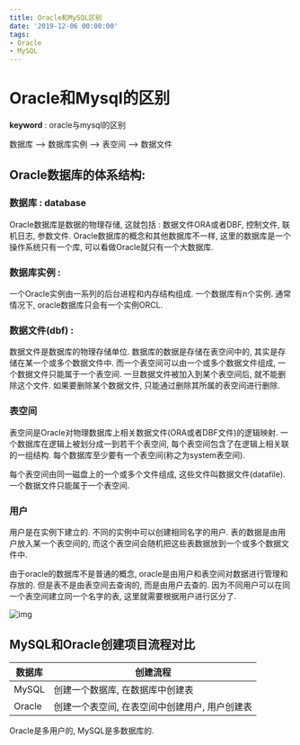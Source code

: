```yaml
---
title: Oracle和MySQL区别
date: '2019-12-06 00:00:00'
tags:
- Oracle
- MySQL
---
```


# Oracle和Mysql的区别

**keyword** : oracle与mysql的区别

数据库 --> 数据库实例 --> 表空间 --> 数据文件

## Oracle数据库的体系结构:

### 数据库 : database

Oracle数据库是数据的物理存储, 这就包括 : 数据文件ORA或者DBF, 控制文件, 联机日志, 参数文件. Oracle数据库的概念和其他数据库不一样, 这里的数据库是一个操作系统只有一个库, 可以看做Oracle就只有一个大数据库.

### 数据库实例 :

一个Oracle实例由一系列的后台进程和内存结构组成. 一个数据库有n个实例. 通常情况下, oracle数据库只会有一个实例ORCL.

### 数据文件(dbf) :

数据文件是数据库的物理存储单位. 数据库的数据是存储在表空间中的, 其实是存储在某一个或多个数据文件中. 而一个表空间可以由一个或多个数据文件组成, 一个数据文件只能属于一个表空间. 一旦数据文件被加入到某个表空间后, 就不能删除这个文件. 如果要删除某个数据文件, 只能通过删除其所属的表空间进行删除.

### 表空间

表空间是Oracle对物理数据库上相关数据文件(ORA或者DBF文件)的逻辑映射. 一个数据库在逻辑上被划分成一到若干个表空间, 每个表空间包含了在逻辑上相关联的一组结构. 每个数据库至少要有一个表空间(称之为system表空间).

每个表空间由同一磁盘上的一个或多个文件组成, 这些文件叫数据文件(datafile). 一个数据文件只能属于一个表空间.

### 用户

用户是在实例下建立的. 不同的实例中可以创建相同名字的用户. 表的数据是由用户放入某一个表空间的, 而这个表空间会随机把这些表数据放到一个或多个数据文件中.

由于oracle的数据库不是普通的概念, oracle是由用户和表空间对数据进行管理和存放的. 但是表不是由表空间去查询的, 而是由用户去查的. 因为不同用户可以在同一个表空间建立同一个名字的表, 这里就需要根据用户进行区分了.

![img](https://gitee.com/swang-harbin/pic-bed/raw/master/images/2021/20210222192559.png)

## MySQL和Oracle创建项目流程对比

| 数据库 | 创建流程                                       |
| ------ | ---------------------------------------------- |
| MySQL  | 创建一个数据库, 在数据库中创建表               |
| Oracle | 创建一个表空间, 在表空间中创建用户, 用户创建表 |

Oracle是多用户的, MySQL是多数据库的.
